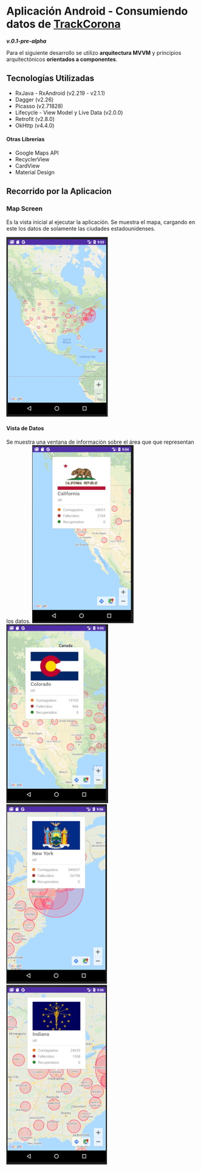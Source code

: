 ﻿
# Aplicación Android  - Consumiendo datos de [TrackCorona](https://www.trackcorona.live/api)
***v.0.1-pre-alpha***

Para el siguiente desarrollo se utilizo **arquitectura MVVM** y principios arquitectónicos **orientados a componentes**.


## Tecnologías Utilizadas
- RxJava - RxAndroid (v2.219 - v2.1.1)
- Dagger (v2.26)
- Picasso (v2.71828)
- Lifecycle - View Model y Live Data (v2.0.0)
- Retrofit (v2.8.0)
- OkHttp (v4.4.0)

#### Otras Librerías
- Google Maps API
- RecyclerView
- CardView
- Material Design


## Recorrido por la Aplicacion

### Map Screen
Es la vista inicial al ejecutar la aplicación. Se muestra el mapa, cargando en este los datos de solamente las ciudades estadounidenses.

![enter image description here](https://github.com/essebas/Covid19-APP/blob/master/img_readme/map_view.PNG?raw=true)

#### Vista de Datos
Se muestra una ventana de información sobre el área que que representan los datos.
![enter image description here](https://github.com/essebas/Covid19-APP/blob/master/img_readme/info1_view.PNG?raw=true)
![enter image description here](https://github.com/essebas/Covid19-APP/blob/master/img_readme/info2_view.PNG?raw=true)
![enter image description here](https://github.com/essebas/Covid19-APP/blob/master/img_readme/info3_view.PNG?raw=true)
![enter image description here](https://github.com/essebas/Covid19-APP/blob/master/img_readme/info4_view.PNG?raw=true)
